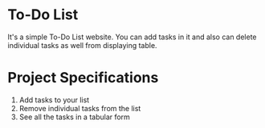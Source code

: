 # To-Do List
It's a simple To-Do List website. You can add tasks in it and also can delete individual tasks as well from displaying table.

# Project Specifications
1. Add tasks to your list
2. Remove individual tasks from the list
3. See all the tasks in a tabular form